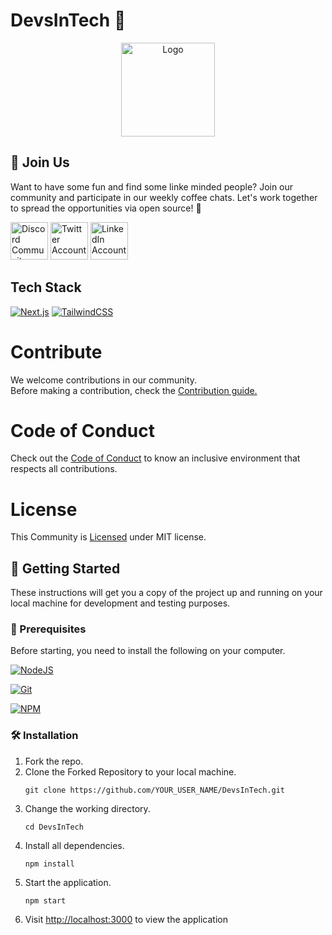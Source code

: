 # DevsInTech 🚀

<p align="center"><a href="/"><img src="https://user-images.githubusercontent.com/76242769/233774732-447713dd-db8d-4c95-9c66-827ef84cbcf8.png" title="Logo" alt="Logo" height="150px"/></a></p>

## 👋 Join Us

Want to have some fun and find some linke minded people? Join our community and participate in our weekly coffee chats. Let's work together to spread the opportunities via open source! 🚀

<a href="https://discord.com/invite/g7FmxB9uZp"><img src="https://img.icons8.com/color/2x/discord--v2.png" title="Discord" alt="Discord Community" height="60px"></img></a>
<a href="https://twitter.com/devs_in_tech"><img src="https://img.icons8.com/fluency/2x/twitter.png" title="Twitter" alt="Twitter Account" height="60px"></img></a>
<a href="https://www.linkedin.com/company/devsintech-community/mycompany/"><img src="https://img.icons8.com/fluency/2x/linkedin.png" title="LinkedIn" alt="LinkedIn Account" height="60px"></img></a>

## Tech Stack

[![Next.js](https://img.shields.io/badge/next.js-%2320232a.svg?style=for-the-badge&logo=next.js&logoColor=%2361DAFB)](https://nextjs.org/)
[![TailwindCSS](https://img.shields.io/badge/Tailwind_CSS-%23326ce9.svg?style=for-the-badge&logo=tailwindcss&logoColor=white)](https://tailwindcss.com/)

# Contribute

We welcome contributions in our community.<br>
Before making a contribution, check the <a href="https://github.com/devs-in-tech/DevsInTech/main/CONTRIBUTING.md">Contribution guide.</a>

# Code of Conduct

Check out the <a href="https://github.com/devs-in-tech/DevsInTech/main/CODE_OF_CONDUCT.md">Code of Conduct</a> to know an inclusive environment that respects all contributions.

# License

This Community is <a href="https://github.com/devs-in-tech/DevsInTech/blob/main/LICENSE">Licensed</a> under MIT license.

## 🚀 Getting Started

These instructions will get you a copy of the project up and running on your local machine for development and testing purposes.

### 🧾 Prerequisites

Before starting, you need to install the following on your computer.

[![NodeJS](https://img.shields.io/badge/node.js-6DA55F?style=for-the-badge&logo=node.js&logoColor=white)](https://nodejs.org/en/download/)

[![Git](https://img.shields.io/badge/git-%23F05033.svg?style=for-the-badge&logo=git&logoColor=white)](https://git-scm.com/downloads)

[![NPM](https://img.shields.io/badge/NPM-%23326ce9.svg?style=for-the-badge&logo=npm&logoColor=white)](https://www.npmjs.com/)

### 🛠️ Installation

1. Fork the repo.
2. Clone the Forked Repository to your local machine.
   ```
   git clone https://github.com/YOUR_USER_NAME/DevsInTech.git
   ```
3. Change the working directory.
   ```
   cd DevsInTech
   ```
4. Install all dependencies.
   ```
   npm install
   ```
5. Start the application.
   ```
   npm start
   ```
6. Visit [http://localhost:3000](http://localhost:3000) to view the application
